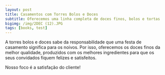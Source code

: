 ```yaml
---
layout: post
title: Casamentos com Torres Bolos e Doces
subtitle: Oferecemos uma linha completa de doces finos, bolos e tortas para a sua festa de casamento.
bigimg: /img/2DEC (12).JPG
tags: [books, test]
---
```


A torres bolos e doces sabe da responsabilidade que uma festa de casamento significa para os noivos. Por isso, oferecemos os doces finos da melhor qualidade, produzidos com os melhores ingredientes para que os seus convidados fiquem felizes e satisfeitos.

Nosso foco é a satisfação do cliente!
